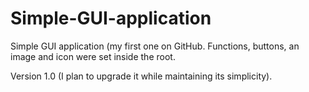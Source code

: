 # Simple-GUI-application
Simple GUI application (my first one on GitHub. Functions, buttons, an image and icon were set inside the root.

Version 1.0 (I plan to upgrade it while maintaining its simplicity).

